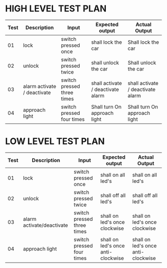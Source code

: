 # HIGH LEVEL TEST PLAN

|Test|Description|Input|Expected output|Actual Output|
|---|-------------|----------|-------------|-----------------|
|01|lock|switch pressed once|shall lock the car|Shall lock the car|
|02|unlock|switch pressed twice|shall unlock the car|Shall unlock the car|
|03|alarm activate / deactivate|switch pressed three times|shall activate / deactivate alarm|shall activate / deactivate alarm|
|04|approach light|switch pressed four times|Shall turn On approach light|Shall turn On approach light|



# LOW LEVEL TEST PLAN

|Test|Description|Input|Expected output|Actual Output|
|---|-------------|----------|-------------|-----------------|
|01|lock|switch pressed once|shall on all led's|shall on all led's|
|02|unlock|switch pressed twice|shall off all led's|shall off all led's|
|03|alarm activate/deactivate|switch pressed three times|shall on led's once clockwise|shall on led's once clockwise|
|04|approach light|	switch pressed four times|shall on led's once anti-clockwise|shall on led's once anti-clockwise|